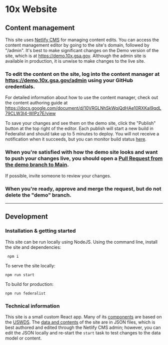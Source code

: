 # 10x Website

## Content management
This site uses [Netlify CMS](https://www.netlifycms.org/) for managing content edits. You can access the content management editor by going to the site's domain, followed by "/admin". It's best to make significant changes on the Demo version of the site, which is at <https://demo.10x.gsa.gov>. Although the admin site is available in production, it is unwise to make changes to the live site.

### To edit the content on the site, log into the content manager at <https://demo.10x.gsa.gov/admin> using your GitHub credentials.

For detailed information about how to use the content manager, check out the content authoring guide at <https://docs.google.com/document/d/10VRGLNhSkWqjQdHAe10RXKaI9qdL79CLW3I4-WlPz7E/view>

To save your changes and see them on the demo site, click the "Publish" button at the top right of the editor. Each publish will start a new build in Federalist and should take up to 5 minutes to deploy. You will not receive a notification when it succeeds, but you can monitor build status [here](https://federalistapp.18f.gov/sites/399/builds).

### When you're satisfied with how the demo site looks and want to push your changes live, you should open a [Pull Request from the demo branch to Main](https://github.com/GSA/10x/compare/main...demo).

If possible, invite someone to review your changes. 

### When you're ready, approve and merge the request, but do not delete the "demo" branch. 

---

## Development 

### Installation & getting started
This site can be run locally using NodeJS. Using the command line, install the site and dependencies:

``` npm i```

To serve the site locally:

```npm run start```

To build for production:

```npm run federalist```

### Technical information

This site is a small custom React app. Many of its [components](.src/components) are based on the [USWDS](https://designsystem.digital.gov/). The [data and contents](./cms) of the site are in JSON files, which is best authored and edited through the Netlify CMS admin; however, you can edit the JSON locally and re-start the `start` task to test changes to the data model or content.